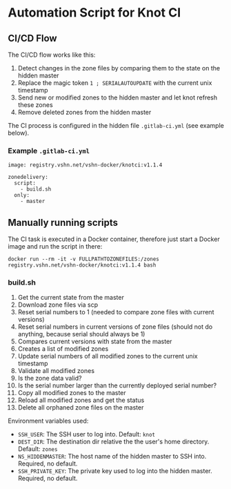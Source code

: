 # Automation Script for Knot CI


## CI/CD Flow

The CI/CD flow works like this:

1. Detect changes in the zone files by comparing them to the state on the hidden master
1. Replace the magic token `1 ; SERIALAUTOUPDATE` with the current unix timestamp
1. Send new or modified zones to the hidden master and let knot refresh these zones
1. Remove deleted zones from the hidden master

The CI process is configured in the hidden file `.gitlab-ci.yml` (see example below).

### Example `.gitlab-ci.yml`

```
image: registry.vshn.net/vshn-docker/knotci:v1.1.4

zonedelivery:
  script:
    - build.sh
  only:
    - master
```

## Manually running scripts

The CI task is executed in a Docker container, therefore just start a Docker image and
run the script in there:

`docker run --rm -it -v FULLPATHTOZONEFILES:/zones registry.vshn.net/vshn-docker/knotci:v1.1.4 bash`

### build.sh

1. Get the current state from the master
  1. Download zone files via scp
  1. Reset serial numbers to 1 (needed to compare zone files with current versions)
1. Reset serial numbers in current versions of zone files (should not do anything, because serial should always be 1)
1. Compares current versions with state from the master
  1. Creates a list of modified zones
1. Update serial numbers of all modified zones to the current unix timestamp
1. Validate all modified zones
  1. Is the zone data valid?
  1. Is the serial number larger than the currently deployed serial number?
1. Copy all modified zones to the master
1. Reload all modified zones and get the status
1. Delete all orphaned zone files on the master

Environment variables used:

* `SSH_USER`: The SSH user to log into. Default: `knot`
* `DEST_DIR`: The destination dir relative the the user's home directory. Default: `zones`
* `NS_HIDDENMASTER`: The host name of the hidden master to SSH into. Required, no default.
* `SSH_PRIVATE_KEY`: The private key used to log into the hidden master. Required, no default.
